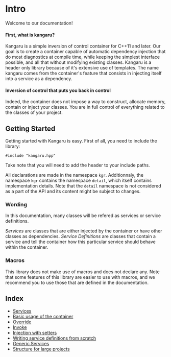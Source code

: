 Intro
=====

Welcome to our documentation!

#### First, what is kangaru?

Kangaru is a simple inversion of control container for C++11 and later. Our goal is to create a container capable of automatic dependency injection that do most diagnostics at compile time, while keeping the simplest interface possible, and all that without modifying existing classes. Kangaru is a header only library because of it's extensive use of templates. The name kangaru comes from the container's feature that consists in injecting itself into a service as a dependency.

#### Inversion of control that puts you back in control

Indeed, the container does not impose a way to construct, allocate memory, contain or inject your classes. You are in full control of everything related to the classes of your project.

Getting Started
---------------

Getting started with Kangaru is easy. First of all, you need to include the library:

    #include "kangaru.hpp"

Take note that you will need to add the header to your include paths.

All declarations are made in the namespace `kgr`. Additionnaly, the namespace `kgr` contains the namespace `detail`, which itself contains implementation details.
Note that the `detail` namespace is not considered as a part of the API and its content might be subject to changes.

### Wording

In this documentation, many classes will be refered as services or service definitions.

_Services_ are classes that are either injected by the container or have other classes as dependencies.
_Service Definitions_ are classes that contain a service and tell the container how this particular service should behave within the container.

### Macros

This library does not make use of macros and does not declare any.
Note that some features of this library are easier to use with macros, and we recommend you to use those that are defined in the documentation.

Index
-----
 * [Services](section1_services.md)
 * [Basic usage of the container](section2_container.md)
 * [Override](section3_override.md)
 * [Invoke](section4_invoke.md)
 * [Injection with setters](section5_setters.md)
 * [Writing service definitions from scratch](section6_definitions.md)
 * [Generic Services](section7_generic.md)
 * [Structure for large projects](section8_structure.md)
